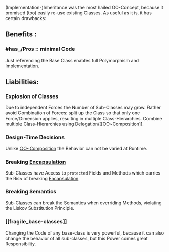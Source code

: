 (Implementation-)Inheritance was the most hailed OO-Concept, 
because it promised (too) easily re-use existing Classes. 
As useful as it is, it has certain drawbacks:

## Benefits : 

### #has_/Pros :: minimal Code 
Just referencing the Base Class enables full Polymorphism and Implementation.

## Liabilities: 

### Explosion of Classes 
Due to independent Forces the Number of Sub-Classes may grow.
Rather avoid Combination of Forces: split up the Class so that only one Force/Dimension applies, resulting in multiple Class-Hierarchies. 
Combine multiple Class-Hierarchies using Delegation/[[OO~Composition]]. 

### Design-Time Decisions 
Unlike [OO~Composition](OO~Composition.md) the Behavior can not be varied at Runtime. 

### Breaking [Encapsulation](../../../../../Knowledge/Engineer/Engineer~Encapsulation.md) 
Sub-Classes have Access to `protected` Fields and Methods which carries the Risk of breaking [Encapsulation](../../../../../Knowledge/Engineer/Engineer~Encapsulation.md)

### Breaking Semantics 
Sub-Classes can break the Semantics when overriding Methods, violating the Liskov Substitution Principle. 

### [[fragile_base-classes]] 
Changing the Code of any base-class is very powerful, because it can also change the behavior of all sub-classes, 
but this Power comes great Responsibility. 

